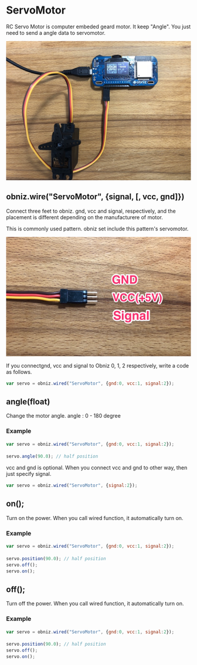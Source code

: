 # ServoMotor

RC Servo Motor is computer embeded geard motor.
It keep "Angle".
You just need to send a angle data to servomotor. 

![](./servomotor.jpg)

## obniz.wire("ServoMotor", {signal, [, vcc, gnd]})

Connect three feet to obniz. gnd, vcc and signal, respectively, and the placement is different depending on the manufacturere of motor. 

This is commonly used pattern.
obniz set include this pattern's servomotor.

![](./servocable.jpg)


If you connectgnd, vcc and signal to Obniz 0, 1, 2 respectively, write a code as follows.

```Javascript
var servo = obniz.wired("ServoMotor", {gnd:0, vcc:1, signal:2});
```
## angle(float)
Change the motor angle.
angle : 0 - 180 degree
### Example
```Javascript
var servo = obniz.wired("ServoMotor", {gnd:0, vcc:1, signal:2});

servo.angle(90.0); // half position
```

vcc and gnd is optional. When you connect vcc and gnd to other way, then just specify signal.
```Javascript
var servo = obniz.wired("ServoMotor", {signal:2});
```

## on();
Turn on the power.
When you call wired function, it automatically turn on.

### Example
```Javascript
var servo = obniz.wired("ServoMotor", {gnd:0, vcc:1, signal:2});

servo.position(90.0); // half position
servo.off();
servo.on();
```

## off();
Turn off the power.
When you call wired function, it automatically turn on.

### Example
```Javascript
var servo = obniz.wired("ServoMotor", {gnd:0, vcc:1, signal:2});

servo.position(90.0); // half position
servo.off();
servo.on();
```